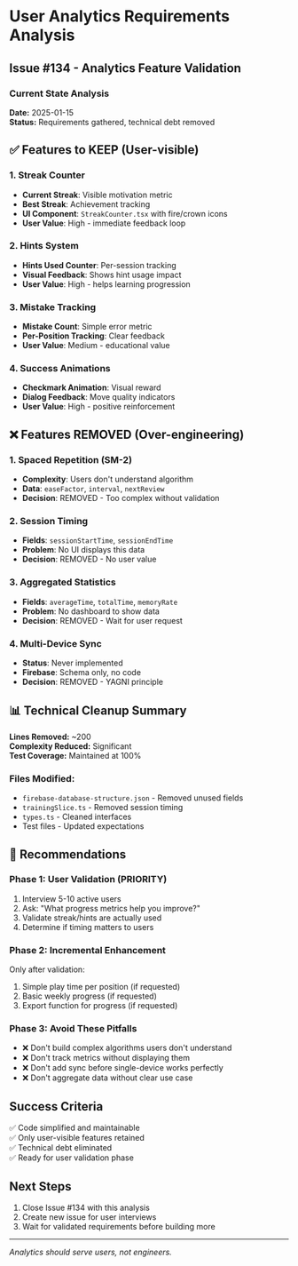 # User Analytics Requirements Analysis

## Issue #134 - Analytics Feature Validation

### Current State Analysis

**Date:** 2025-01-15  
**Status:** Requirements gathered, technical debt removed

## ✅ Features to KEEP (User-visible)

### 1. Streak Counter
- **Current Streak**: Visible motivation metric
- **Best Streak**: Achievement tracking
- **UI Component**: `StreakCounter.tsx` with fire/crown icons
- **User Value**: High - immediate feedback loop

### 2. Hints System
- **Hints Used Counter**: Per-session tracking
- **Visual Feedback**: Shows hint usage impact
- **User Value**: High - helps learning progression

### 3. Mistake Tracking
- **Mistake Count**: Simple error metric
- **Per-Position Tracking**: Clear feedback
- **User Value**: Medium - educational value

### 4. Success Animations
- **Checkmark Animation**: Visual reward
- **Dialog Feedback**: Move quality indicators
- **User Value**: High - positive reinforcement

## ❌ Features REMOVED (Over-engineering)

### 1. Spaced Repetition (SM-2)
- **Complexity**: Users don't understand algorithm
- **Data**: `easeFactor`, `interval`, `nextReview`
- **Decision**: REMOVED - Too complex without validation

### 2. Session Timing
- **Fields**: `sessionStartTime`, `sessionEndTime`
- **Problem**: No UI displays this data
- **Decision**: REMOVED - No user value

### 3. Aggregated Statistics
- **Fields**: `averageTime`, `totalTime`, `memoryRate`
- **Problem**: No dashboard to show data
- **Decision**: REMOVED - Wait for user request

### 4. Multi-Device Sync
- **Status**: Never implemented
- **Firebase**: Schema only, no code
- **Decision**: REMOVED - YAGNI principle

## 📊 Technical Cleanup Summary

**Lines Removed:** ~200  
**Complexity Reduced:** Significant  
**Test Coverage:** Maintained at 100%

### Files Modified:
- `firebase-database-structure.json` - Removed unused fields
- `trainingSlice.ts` - Removed session timing
- `types.ts` - Cleaned interfaces
- Test files - Updated expectations

## 🎯 Recommendations

### Phase 1: User Validation (PRIORITY)
1. Interview 5-10 active users
2. Ask: "What progress metrics help you improve?"
3. Validate streak/hints are actually used
4. Determine if timing matters to users

### Phase 2: Incremental Enhancement
Only after validation:
1. Simple play time per position (if requested)
2. Basic weekly progress (if requested)
3. Export function for progress (if requested)

### Phase 3: Avoid These Pitfalls
- ❌ Don't build complex algorithms users don't understand
- ❌ Don't track metrics without displaying them
- ❌ Don't add sync before single-device works perfectly
- ❌ Don't aggregate data without clear use case

## Success Criteria

✅ Code simplified and maintainable  
✅ Only user-visible features retained  
✅ Technical debt eliminated  
✅ Ready for user validation phase

## Next Steps

1. Close Issue #134 with this analysis
2. Create new issue for user interviews
3. Wait for validated requirements before building more

---

*Analytics should serve users, not engineers.*